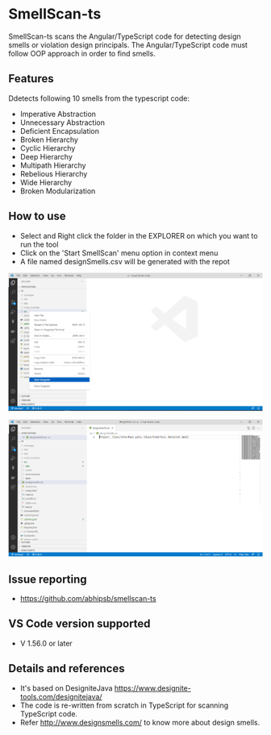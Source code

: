 # SmellScan-ts

SmellScan-ts scans the Angular/TypeScript code for detecting design smells or violation design principals. The Angular/TypeScript code must follow OOP approach in order to find smells.

## Features
Ddetects following 10 smells from the typescript code:
- Imperative Abstraction
- Unnecessary Abstraction
- Deficient Encapsulation
- Broken Hierarchy
- Cyclic Hierarchy
- Deep Hierarchy
- Multipath Hierarchy
- Rebelious Hierarchy
- Wide Hierarchy
- Broken Modularization

## How to use

- Select and Right click the folder in the EXPLORER on which you want to run the tool
- Click on the 'Start SmellScan' menu option in context menu
- A file named designSmells.csv will be generated with the repot

![Open context menu](./assets/screen_1.png)

![Select Start SmellScan](./assets/screen_2.png)

## Issue reporting
- https://github.com/abhipsb/smellscan-ts

## VS Code version supported
- V 1.56.0 or later

## Details and references
- It's based on DesigniteJava https://www.designite-tools.com/designitejava/
- The code is re-written from scratch in TypeScript for scanning TypeScript code.
- Refer http://www.designsmells.com/ to know more about design smells.